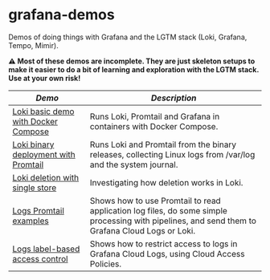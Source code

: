 # grafana-demos

Demos of doing things with Grafana and the LGTM stack (Loki, Grafana, Tempo, Mimir).

**⚠ Most of these demos are incomplete. They are just skeleton setups to make it easier to do a bit of learning and exploration with the LGTM stack. Use at your own risk!**

| *Demo* | *Description* |
| --- | --- |
| [Loki basic demo with Docker Compose](loki-docker-compose/README.md) | Runs Loki, Promtail and Grafana in containers with Docker Compose. |
| [Loki binary deployment with Promtail](loki-binary-with-promtail/README.md) | Runs Loki and Promtail from the binary releases, collecting Linux logs from /var/log and the system journal. |
| [Loki deletion with single store](loki-single-store-deletion/README.md) | Investigating how deletion works in Loki. |
| [Logs Promtail examples](logs-promtail-examples/README.md) | Shows how to use Promtail to read application log files, do some simple processing with pipelines, and send them to Grafana Cloud Logs or Loki. |
| [Logs label-based access control](logs-lbac/README.md) | Shows how to restrict access to logs in Grafana Cloud Logs, using Cloud Access Policies. |
